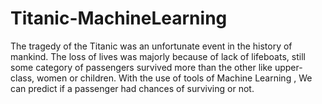 # Titanic-MachineLearning
The tragedy of the Titanic was an unfortunate event in the history of mankind. The loss of lives was majorly because of lack of lifeboats,
still some category of passengers survived more than the other like upper-class, women or children. With the use of tools of Machine Learning , 
We can predict if a passenger had chances of surviving or not.

